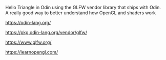 Hello Triangle in Odin using the GLFW vendor library that ships with Odin.<br>
A really good way to better understand how OpenGL and shaders work<br>

https://odin-lang.org/

https://pkg.odin-lang.org/vendor/glfw/

https://www.glfw.org/

https://learnopengl.com/

